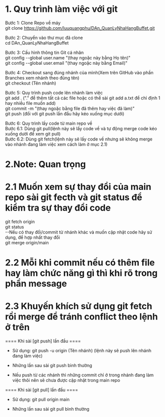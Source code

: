 # 1. Quy trình làm việc với git
Bước 1: Clone Repo về máy <br>
git clone https://github.com/luuquangphu/DAn_QuanLyNhaHangBuffet.git

Bước 2: Chuyển vào thư mục đã clone<br>
cd DAn_QuanLyNhaHangBuffet

Bước 3: Cấu hình thông tin Git cá nhân<br>
git config --global user.name "(thay ngoặc này bằng Họ tên)"<br>
git config --global user.email "(thay ngoặc này bằng Email)"

Bước 4: Checkout sang đúng nhánh của mình(Xem trên GitHub vào phần Branches xem nhánh theo đúng tên)<br>
git checkout (Tên nhánh)

Bước 5: Quy trình push code lên nhánh làm việc  
git add . ("." để thêm tất cả các file hoặc có thể sài git add a.txt để chỉ định 1 hay nhiều file muốn add)  
git commit -m "(thay ngoặc bằng file đã thêm hay việc đã làm)"  
git push (đối với git push lần đầu hãy kéo xuống mục dưới)  
  
Bước 6: Quy trình lấy code từ main repo về  
Bước 6.1: Dùng git pull(lệnh này sẽ lấy code về và tự động merge code kéo xuống dưới để xem git pull)  
Bước 6.2: Dùng git fetch(lệnh này sẽ lấy code về nhưng sẽ không merge vào nhánh đang làm việc xem cách làm ở mục 2.1)

# 2.Note: Quan trọng

# 2.1 Muốn xem sự thay đổi của main repo sài git fecth và git status để kiểm tra sự thay đổi code

git fetch origin<br>
git status<br>
--Nếu có thay đổi/commit từ nhánh khác và muốn cập nhật code hãy sử dụng, để hợp nhất thay đổi<br>
git merge origin/main

# 2.2 Mỗi khi commit nếu có thêm file hay làm chức năng gì thì khi rõ trong phần message

# 2.3 Khuyến khích sử dụng git fetch rồi merge để tránh conflict theo lệnh ở trên

==== Khi sài [git push] lần đầu ====

+ Sử dụng: git push -u origin (Tên nhánh) (lệnh này sẽ push lên nhánh đang làm việc)

+ Những lần sau sài git push bình thường

+ Nếu push từ các nhánh thì những commit chỉ ở trong nhánh đang làm việc thôi nên sẽ chưa được cập nhật trong main repo

 ==== Khi sài [git pull] lần đầu ====

+ Sử dụng: git pull origin main

+ Những lần sau sài git pull bình thường

